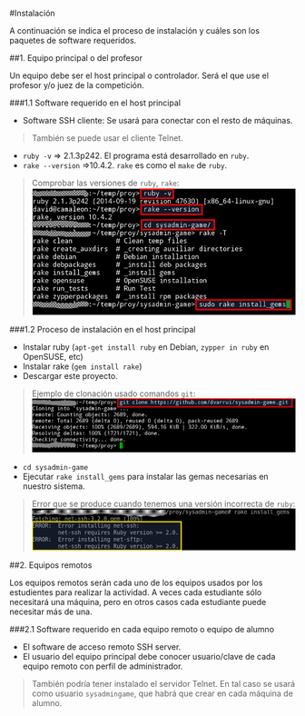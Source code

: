 #Instalación

A continuación se indica el proceso de instalación y cuáles son los
paquetes de software requeridos.

##1. Equipo principal o del profesor

Un equipo debe ser el host principal o controlador.
Será el que use el profesor y/o juez de la competición.

###1.1 Software requerido en el host principal
* Software SSH cliente: Se usará para conectar con el resto de máquinas.
> También se puede usar el cliente Telnet.
* `ruby -v` => 2.1.3p242. El programa está desarrollado en `ruby`.
* `rake --version` =>10.4.2. `rake` es como el `make` de `ruby`.

> Comprobar las versiones de `ruby`, `rake`:
> ![ruby-rake-gems](../images/ruby-rake-gems.png)
>

###1.2 Proceso de instalación en el host principal
* Instalar ruby (`apt-get install ruby` en Debian, `zypper in ruby` en OpenSUSE, etc)
* Instalar rake (`gem install rake`)
* Descargar este proyecto.

> Ejemplo de clonación usado comandos `git`:
> ![git-clone](../images/git-clone.png)
>

* `cd sysadmin-game`
* Ejecutar `rake install_gems` para instalar las gemas necesarias en nuestro sistema.

> Error que se produce cuando tenemos una versión incorrecta de `ruby`:
> ![error-version](../images/error-version.png)


##2. Equipos remotos

Los equipos remotos serán cada uno de los equipos usados por los estudientes
para realizar la actividad. A veces cada estudiante sólo necesitará una máquina,
pero en otros casos cada estudiante puede necesitar más de una.

###2.1 Software requerido en cada equipo remoto o equipo de alumno
* El software de acceso remoto SSH server.
* El usuario del equipo principal debe conocer usuario/clave de cada equipo
remoto con perfil de administrador.

> También podría tener instalado el servidor Telnet.
> En tal caso se usará como usuario `sysadmingame`, que habrá que crear en cada
máquina de alumno.
